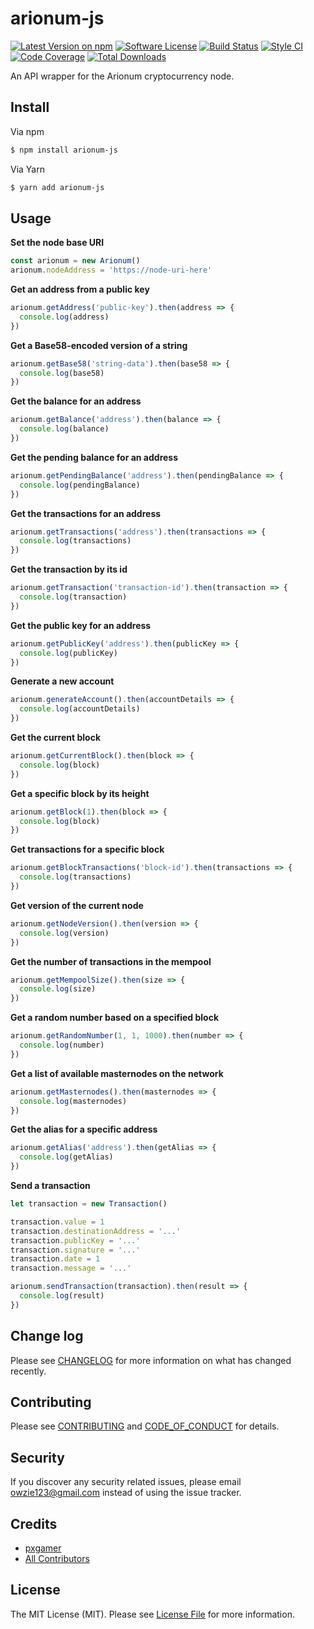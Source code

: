 # arionum-js

[![Latest Version on npm][ico-version]][link-npm]
[![Software License][ico-license]](LICENSE.md)
[![Build Status][ico-travis]][link-travis]
[![Style CI][ico-styleci]][link-styleci]
[![Code Coverage][ico-code-quality]][link-code-quality]
[![Total Downloads][ico-downloads]][link-downloads]

An API wrapper for the Arionum cryptocurrency node.

## Install

Via npm

```bash
$ npm install arionum-js
```

Via Yarn

```bash
$ yarn add arionum-js
```

## Usage

**Set the node base URI**

```js
const arionum = new Arionum()
arionum.nodeAddress = 'https://node-uri-here'
```

**Get an address from a public key**

```js
arionum.getAddress('public-key').then(address => {
  console.log(address)
})
```

**Get a Base58-encoded version of a string**

```js
arionum.getBase58('string-data').then(base58 => {
  console.log(base58)
})
```

**Get the balance for an address**

```js
arionum.getBalance('address').then(balance => {
  console.log(balance)
})
```

**Get the pending balance for an address**

```js
arionum.getPendingBalance('address').then(pendingBalance => {
  console.log(pendingBalance)
})
```

**Get the transactions for an address**

```js
arionum.getTransactions('address').then(transactions => {
  console.log(transactions)
})
```

**Get the transaction by its id**

```js
arionum.getTransaction('transaction-id').then(transaction => {
  console.log(transaction)
})
```

**Get the public key for an address**

```js
arionum.getPublicKey('address').then(publicKey => {
  console.log(publicKey)
})
```

**Generate a new account**

```js
arionum.generateAccount().then(accountDetails => {
  console.log(accountDetails)
})
```

**Get the current block**

```js
arionum.getCurrentBlock().then(block => {
  console.log(block)
})
```

**Get a specific block by its height**

```js
arionum.getBlock(1).then(block => {
  console.log(block)
})
```

**Get transactions for a specific block**

```js
arionum.getBlockTransactions('block-id').then(transactions => {
  console.log(transactions)
})
```

**Get version of the current node**

```js
arionum.getNodeVersion().then(version => {
  console.log(version)
})
```

**Get the number of transactions in the mempool**

```js
arionum.getMempoolSize().then(size => {
  console.log(size)
})
```

**Get a random number based on a specified block**

```js
arionum.getRandomNumber(1, 1, 1000).then(number => {
  console.log(number)
})
```

**Get a list of available masternodes on the network**

```js
arionum.getMasternodes().then(masternodes => {
  console.log(masternodes)
})
```

**Get the alias for a specific address**

```js
arionum.getAlias('address').then(getAlias => {
  console.log(getAlias)
})
```

**Send a transaction**

```js
let transaction = new Transaction()

transaction.value = 1
transaction.destinationAddress = '...'
transaction.publicKey = '...'
transaction.signature = '...'
transaction.date = 1
transaction.message = '...'

arionum.sendTransaction(transaction).then(result => {
  console.log(result)
})
```

## Change log

Please see [CHANGELOG](CHANGELOG.md) for more information on what has changed recently.

## Contributing

Please see [CONTRIBUTING](.github/CONTRIBUTING.md) and [CODE_OF_CONDUCT](.github/CODE_OF_CONDUCT.md) for details.

## Security

If you discover any security related issues, please email owzie123@gmail.com instead of using the issue tracker.

## Credits

- [pxgamer][link-author]
- [All Contributors][link-contributors]

## License

The MIT License (MIT). Please see [License File](LICENSE.md) for more information.

[ico-version]: https://img.shields.io/npm/v/arionum-js.svg?style=flat-square
[ico-license]: https://img.shields.io/badge/license-MIT-brightgreen.svg?style=flat-square
[ico-travis]: https://img.shields.io/travis/pxgamer/arionum-js/master.svg?style=flat-square
[ico-styleci]: https://styleci.io/repos//shield
[ico-code-quality]: https://img.shields.io/codecov/c/github/pxgamer/arionum-js.svg?style=flat-square
[ico-downloads]: https://img.shields.io/npm/dt/arionum-js.svg?style=flat-square

[link-npm]: https://www.npmjs.com/package/arionum-js
[link-travis]: https://travis-ci.com/pxgamer/arionum-js
[link-styleci]: https://styleci.io/repos/
[link-code-quality]: https://codecov.io/gh/pxgamer/arionum-js
[link-downloads]: https://www.npmjs.com/package/arionum-js
[link-author]: https://github.com/pxgamer
[link-contributors]: ../../contributors
